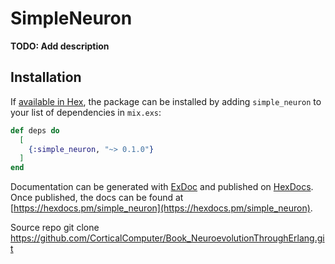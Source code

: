 # SimpleNeuron

**TODO: Add description**

## Installation

If [available in Hex](https://hex.pm/docs/publish), the package can be installed
by adding `simple_neuron` to your list of dependencies in `mix.exs`:

```elixir
def deps do
  [
    {:simple_neuron, "~> 0.1.0"}
  ]
end
```

Documentation can be generated with [ExDoc](https://github.com/elixir-lang/ex_doc)
and published on [HexDocs](https://hexdocs.pm). Once published, the docs can
be found at [https://hexdocs.pm/simple_neuron](https://hexdocs.pm/simple_neuron).


Source repo
git clone https://github.com/CorticalComputer/Book_NeuroevolutionThroughErlang.git
